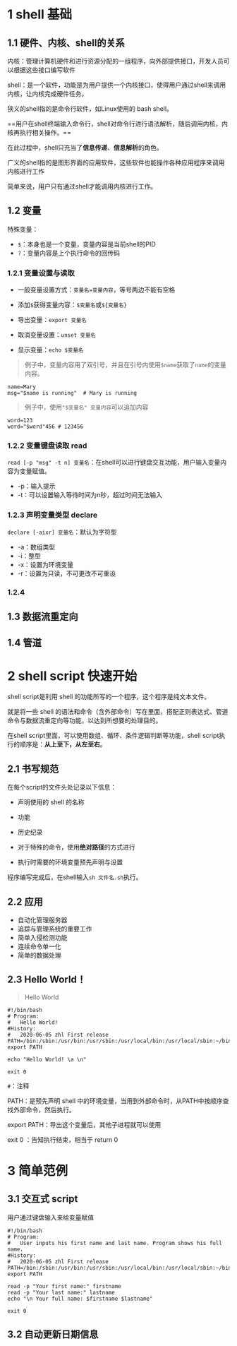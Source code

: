 # 1 shell 基础

## 1.1 硬件、内核、shell的关系

内核：管理计算机硬件和进行资源分配的一组程序，向外部提供接口，开发人员可以根据这些接口编写软件



shell：是一个软件，功能是为用户提供一个内核接口，使得用户通过shell来调用内核，让内核完成硬件任务。



狭义的shell指的是命令行软件，如Linux使用的 bash shell。

==用户在shell终端输入命令行，shell对命令行进行语法解析，随后调用内核，内核再执行相关操作。==

在此过程中，shell只充当了**信息传递**、**信息解析**的角色。



广义的shell指的是图形界面的应用软件，这些软件也能操作各种应用程序来调用内核进行工作



简单来说，用户只有通过shell才能调用内核进行工作。



## 1.2 变量

特殊变量：

- `$`：本身也是一个变量，变量内容是当前shell的PID
- `?`：变量内容是上个执行命令的回传码



### 1.2.1 变量设置与读取

- 一般变量设置方式：`变量名=变量内容`，等号两边不能有空格

- 添加`$`获得变量内容：`$变量名`或`${变量名}`

- 导出变量：`export 变量名`
- 取消变量设置：`unset 变量名`

- 显示变量：`echo $变量名`



> 例子中，变量内容用了双引号，并且在引号内使用`$name`获取了`name`的变量内容。

```shell
name=Mary
msg="$name is running"  # Mary is running
```



> 例子中，使用`"$变量名" 变量内容`可以追加内容

```shell
word=123
word="$word"456 # 123456
```



### 1.2.2 变量键盘读取 read

`read [-p "msg" -t n] 变量名`：在shell可以进行键盘交互功能，用户输入变量内容为变量赋值。

- -p：输入提示
- -t：可以设置输入等待时间为n秒，超过时间无法输入



### 1.2.3 声明变量类型 declare

`declare [-aixr] 变量名`：默认为字符型

- -a：数组类型
- -i：整型
- -x：设置为环境变量
- -r：设置为只读，不可更改不可重设



### 1.2.4 



## 1.3 数据流重定向



## 1.4 管道



# 2 shell script 快速开始

shell script是利用 shell 的功能所写的一个程序，这个程序是纯文本文件。

就是将一些 shell 的语法和命令（含外部命令）写在里面，搭配正则表达式、管道命令与数据流重定向等功能，以达到所想要的处理目的。

在shell script里面，可以使用数组、循环、条件逻辑判断等功能，shell script执行的顺序是：**从上至下，从左至右**。

## 2.1 书写规范

在每个script的文件头处记录以下信息：

- 声明使用的 shell 的名称

- 功能
- 历史纪录
- 对于特殊的命令，使用**绝对路径**的方式进行
- 执行时需要的环境变量预先声明与设置

程序编写完成后，在shell输入`sh 文件名.sh`执行。



## 2.2 应用

- 自动化管理服务器
- 追踪与管理系统的重要工作
- 简单入侵检测功能
- 连续命令单一化
- 简单的数据处理



## 2.3 Hello World！

> Hello World

```shell
#!/bin/bash
# Program:
# 	Hello World!
#History:
#	2020-06-05 zhl First release
PATH=/bin:/sbin:/usr/bin:/usr/sbin:/usr/local/bin:/usr/local/sbin:~/bin
export PATH

echo "Hello World! \a \n"

exit 0
```

`#`：注释

PATH：是预先声明 shell 中的环境变量，当用到外部命令时，从PATH中按顺序查找外部命令，然后执行。

export PATH：导出这个变量后，其他子进程就可以使用

exit 0 ：告知执行结束，相当于 return 0



# 3 简单范例

## 3.1 交互式 script

用户通过键盘输入来给变量赋值

```shell
#!/bin/bash
# Program:
# 	User inputs his first name and last name. Program shows his full name.
#History: 
# 	2020-06-05 zhl First release
PATH=/bin:/sbin:/usr/bin:/usr/sbin:/usr/local/bin:/usr/local/sbin:~/bin
export PATH

read -p "Your first name:" firstname
read -p "Your last name:" lastname
echo "\n Your full name: $firstname $lastname"

exit 0
```



## 3.2 自动更新日期信息

